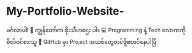 # My-Portfolio-Website-
မင်္ဂလာပါ! 👋 ကျွန်တော်က စိုးသီဟဌေး ပါ။   💻 Programming နဲ့ Tech လောကကိုစိတ်ဝင်စားသူ   🚀 GitHub မှာ Project အသစ်တွေတင်ဖို့စတင်နေပါပြီ  
